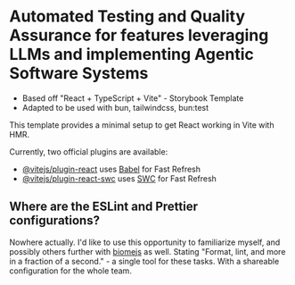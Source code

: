 # Automated Testing and Quality Assurance for features leveraging LLMs and implementing Agentic Software Systems

- Based off "React + TypeScript + Vite" - Storybook Template
- Adapted to be used with bun, tailwindcss, bun:test

This template provides a minimal setup to get React working in Vite with HMR.

Currently, two official plugins are available:

- [@vitejs/plugin-react](https://github.com/vitejs/vite-plugin-react/blob/main/packages/plugin-react/README.md) uses [Babel](https://babeljs.io/) for Fast Refresh
- [@vitejs/plugin-react-swc](https://github.com/vitejs/vite-plugin-react-swc) uses [SWC](https://swc.rs/) for Fast Refresh

## Where are the ESLint and Prettier configurations?

Nowhere actually. I'd like to use this opportunity to familiarize myself, and possibly others further with [biomejs](https://biomejs.dev/) as well. Stating "Format, lint, and more in a fraction of a second." - a single tool for these tasks. With a shareable configuration for the whole team.
